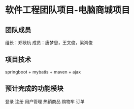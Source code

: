 # 软件工程团队项目-电脑商城项目
## 团队成员
组长：郑耿杭
成员：唐梦思，王文俊，梁鸿俊
## 项目技术
springboot + mybatis + maven + ajax
## 预计完成的功能模块
登录
注册
用户管理
热销商品
购物车
订单
